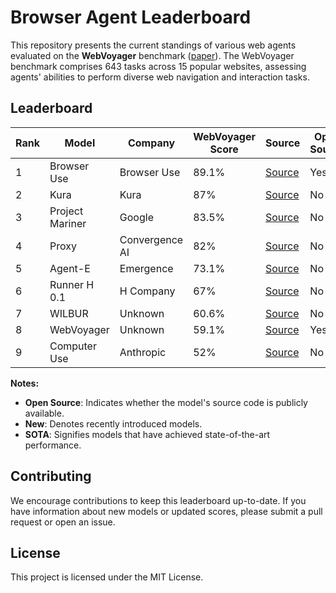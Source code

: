# Browser Agent Leaderboard

This repository presents the current standings of various web agents evaluated on the **WebVoyager** benchmark ([paper](https://arxiv.org/abs/2401.13919)). The WebVoyager benchmark comprises 643 tasks across 15 popular websites, assessing agents' abilities to perform diverse web navigation and interaction tasks.

## Leaderboard

| Rank | Model           | Company        | WebVoyager Score | Source                                                                                            | Open Source | New | SOTA |
| ---- | --------------- | -------------- | ---------------- | ------------------------------------------------------------------------------------------------- | ----------- | --- | ---- |
| 1 | Browser Use    | Browser Use   | 89.1%           | [Source](https://browser-use.com/posts/sota-technical-report) | Yes         | Yes | Yes  |
| 2 | Kura           | Kura          | 87%             | [Source](https://www.trykura.com/benchmarks) | No          | Yes |      |
| 3 | Project Mariner | Google        | 83.5%           | [Source](https://deepmind.google/technologies/project-mariner/) | No          |     |      |
| 4 | Proxy          | Convergence AI | 82%             | [Source](https://convergence.ai/training-web-agents-with-web-world-models-dec-2024/) | No          |     |      |
| 5 | Agent-E        | Emergence     | 73.1%           | [Source](https://www.emergence.ai/blog/agent-e-sota) | No          |     |      |
| 6 | Runner H 0.1   | H Company     | 67%             | [Source](https://www.hcompany.ai/blog/a-research-update) | No          |     |      |
| 7 | WILBUR         | Unknown       | 60.6%           | [Source](https://arxiv.org/abs/2404.05902) | No          |     |      |
| 8 | WebVoyager     | Unknown       | 59.1%           | [Source](https://arxiv.org/abs/2401.13919) | Yes         |     |      |
| 9 | Computer Use   | Anthropic     | 52%             | [Source](https://www.hcompany.ai/blog/a-research-update) | No          |     |      |

**Notes:**

- **Open Source**: Indicates whether the model's source code is publicly available.
- **New**: Denotes recently introduced models.
- **SOTA**: Signifies models that have achieved state-of-the-art performance.

## Contributing

We encourage contributions to keep this leaderboard up-to-date. If you have information about new models or updated scores, please submit a pull request or open an issue.

## License

This project is licensed under the MIT License.

